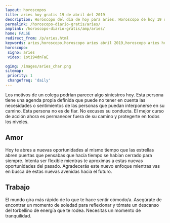 ```yaml
---
layout: horoscopos
title: aries hoy gratis 19 de abril del 2019 
description: Horóscopo del dia de hoy para aries. Horoscopo de hoy 19 de abril del 2019. Las predicciones de amor, trabajo, vida personal gratis.
permalink: /horoscopo-diario-gratis/aries/
amplink: /horoscopo-diario-gratis/amp/aries/
home: FALSE
redirect_from: /p/aries.html
keywords: aries,horoscopo,horoscopo aries abril 2019,horoscopo aries hoy,tarot aries abril 2019,horoscopo aries,tarot aries hoy,horoscopo de hoy,horoscopo diario,tarot del amor,horoscopo de hoy aries,horoscopo diario del tarot, Horoscopo de hoy aries 19 de abril del 2019,horóscopo del día,signos zodiacales 2019, el horoscopo de hoy
horoscopo:
 signo: aries
 video: 1ot194dnFaE

ogimg: /images/aries_char.png
sitemap:
 priority: 1
 changefreq: 'daily'
---
```



Los motivos de un colega podrían parecer algo siniestros hoy. Esta persona tiene una agenda propia definida que puede no tener en cuenta las necesidades o sentimientos de las personas que puedan interponerse en su camino. Esta persona no es de fiar. No excuses su conducta. El mejor curso de acción ahora es permanecer fuera de su camino y protegerte en todos los niveles.

## Amor

Hoy te abres a nuevas oportunidades al mismo tiempo que las estrellas abren puertas que pensabas que hacía tiempo se habían cerrado para siempre. Intenta ser flexible mientras te aproximas a estas nuevas oportunidades del pasado. Agradecerás este nuevo enfoque mientras vas en busca de estas nuevas avenidas hacia el futuro.

## Trabajo

El mundo gira más rápido de lo que te hace sentir cómodo/a. Asegúrate de encontrar un momento de soledad para reflexionar y tómate un descanso del torbellino de energía que te rodea. Necesitas un momento de tranquilidad.
